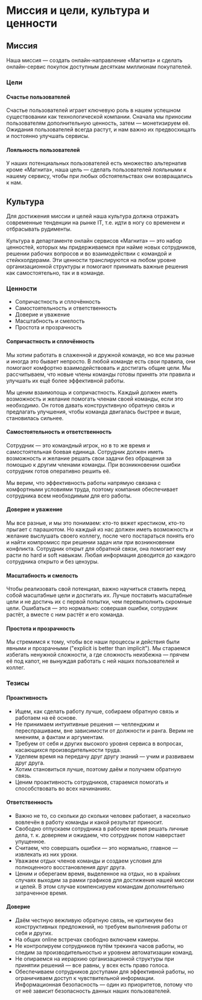 # Миссия и цели, культура и ценности

## Миссия

Наша миссия — создать онлайн-направление «Магнита» и сделать онлайн-сервис покупок доступным десяткам миллионам покупателей.

### Цели

#### Счастье пользователей

Счастье пользователей играет ключевую роль в нашем успешном существовании как технологической компании. Сначала мы приносим пользователям дополнительную ценность, затем — монетизируем её. Ожидания пользователей всегда растут, и нам важно их предвосхищать и постоянно улучшать сервисы.

#### Лояльность пользователей

У наших потенциальных пользователей есть множество альтернатив кроме «Магнита», наша цель — сделать пользователей лояльными к нашему сервису, чтобы при любых обстоятельствах они возвращались к нам.

## Культура

Для достижения миссии и целей наша культура должна отражать современные тенденции на рынке IT, т.е. идти в ногу со временем и отбрасывать рудименты.

Культура в департаменте онлайн сервисов «Магнита» — это набор ценностей, которых мы придерживаемся при найме новых сотрудников, решении рабочих вопросов и во взаимодействии с командой и стейкхолдерами. Эти ценности транслируются на любом уровне организационной структуры и помогают принимать важные решения как самостоятельно, так и в команде.

### Ценности

* Сопричастность и сплочённость
* Самостоятельность и ответственность
* Доверие и уважение
* Масштабность и смелость
* Простота и прозрачность

#### Сопричастность и сплочённость

Мы хотим работать в слаженной и дружной команде, но все мы разные и иногда это бывает непросто. В любой команде есть свои правила, они помогают комфортно взаимодействовать и достигать общие цели. Мы рассчитываем, что новые члены команды готовы принять эти правила и улучшать их ещё более эффективной работы.

Мы ценим взаимопощь и сопричастность. Каждый должен иметь возможность и желание помогать членам своей команды, если это необходимо. Он готов давать конструктивную обратную связь и предлагать улучшения, чтобы команда двигалась быстрее и выше, становилась сильнее.

#### Самостоятельность и ответственность

Сотрудник — это командный игрок, но в то же время и самостоятельная боевая единица. Сотрудник должен иметь возможность и желание решать свои задачи без обращения за помощью к другим членами команды. При возникновении ошибки сотрудник готов оперативно решить её.

Мы верим, что эффективность работы напрямую связана с комфортными условиями труда, поэтому компания обеспечивает сотрудника всем необходимым для его работы.

#### Доверие и уважение

Мы все разные, и мы это понимаем: кто-то вяжет крестиком, кто-то прыгает с парашютом. Но каждый из нас должен иметь возможность и желание выслушать своего коллегу, после чего постараться понять его и найти компромисс при решении задач или при возникновении конфликта. Сотрудник открыт для обратной связи, она помогает ему расти по hard и soft навыкам. Любая информация доводится до каждого сотрудника открыто и без цензуры.

#### Масштабность и смелость

Чтобы реализовать свой потенциал, важно научиться ставить перед собой масштабные цели и достигать их. Лучше поставить масштабные цели и не достичь их с первой попытки, чем перевыполнить скромные цели. Ошибаться — это нормально: совершая ошибки, сотрудник растёт, а вместе с ним растёт и его команда.

#### Простота и прозрачность

Мы стремимся к тому, чтобы все наши процессы и действия были явными и прозрачными ("explicit is better than implicit"). Мы стараемся избегать ненужной сложности, а где сложность неизбежна — прячем её под капот, не вынуждая работать с ней наших пользователей и коллег.

### Тезисы

#### Проактивность

* Ищем, как сделать работу лучше, собираем обратную связь и работаем на её основе.
* Не принимаем интуитивные решения — челленджим и переспрашиваем, вне зависимости от должности и ранга. Верим не мнениям, а фактам и аргументам.
* Требуем от себя и других высокого уровня сервиса в вопросах, касающихся производительности труда.
* Уделяем время на передачу друг другу знаний — учим и развиваем друг друга.
* Хотим становиться лучше, поэтому даём и получаем обратную связь.
* Ценим проактивность сотрудников, стараемся помогать и способствовать во всех начинаниях.

#### Ответственность

* Важно не то, со скольки до скольки человек работает, а насколько вовлечён в работу команды и какой результат приносит.
* Свободно отпускаем сотрудника в рабочее время решать личные дела, т. к. доверяем и ожидаем, что сотрудник потом наверстает упущенное.
* Считаем, что совершать ошибки — это нормально, главное — извлекать из них уроки.
* Уважаем отдых членов команды и создаем условия для полноценного восстановления друг друга.
* Ценим и оберегаем время, выделенное на отдых, но в крайних случаях выходим за рамки графиков для достижения нашей миссии и целей. В этом случае компенсируем командам дополнительно затраченное время.

#### Доверие

* Даём честную вежливую обратную связь, не критикуем без конструктивных предложений, но требуем выполнения работы от себя и других.
* На общих online встречах свободно включаем камеры.
* Не контролируем сотрудников путём трекинга часов работы, но следим за производительностью и уровнем автоматизации команд.
* Не опираемся на иерархию организационной структуры при принятии решений — все равны, у всех есть право голоса.
* Обеспечиваем сотрудников доступами для эффективной работы, но ограничиваем доступ к чувствительной информации. Информационная безопасность — один из приоритетов, потому что от неё зависит безопасность данных наших пользователей.
